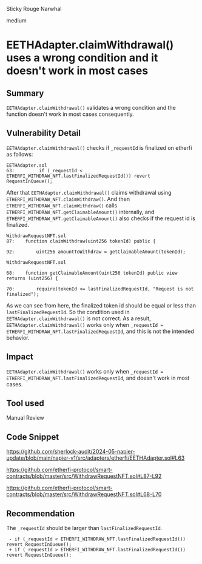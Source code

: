 Sticky Rouge Narwhal

medium

# EETHAdapter.claimWithdrawal() uses a wrong condition and it doesn't work in most cases

## Summary
`EETHAdapter.claimWithdrawal()` validates a wrong condition and the function doesn't work in most cases consequently.

## Vulnerability Detail

`EETHAdapter.claimWithdrawal()` checks if `_requestId` is finalized on etherfi as follows:

```solidity
EETHAdapter.sol
63:         if (_requestId < ETHERFI_WITHDRAW_NFT.lastFinalizedRequestId()) revert RequestInQueue();

```

After that `EETHAdapter.claimWithdrawal()` claims withdrawal using `ETHERFI_WITHDRAW_NFT.claimWithdraw()`. And then `ETHERFI_WITHDRAW_NFT.claimWithdraw()` calls `ETHERFI_WITHDRAW_NFT.getClaimableAmount()` internally, and `ETHERFI_WITHDRAW_NFT.getClaimableAmount()` also checks if the request id is finalized.

```solidity
WithdrawRequestNFT.sol
87:    function claimWithdraw(uint256 tokenId) public {

92:        uint256 amountToWithdraw = getClaimableAmount(tokenId);
```

```solidity
WithdrawRequestNFT.sol

68:    function getClaimableAmount(uint256 tokenId) public view returns (uint256) {

70:        require(tokenId <= lastFinalizedRequestId, "Request is not finalized");
```

As we can see from here, the finalized token id should be equal or less than    `lastFinalizedRequestId`. So the condition used in `EETHAdapter.claimWithdrawal()` is not correct. As a result, `EETHAdapter.claimWithdrawal()` works only when `_requestId = ETHERFI_WITHDRAW_NFT.lastFinalizedRequestId`, and this is not the intended behavior.

## Impact
`EETHAdapter.claimWithdrawal()` works only when `_requestId = ETHERFI_WITHDRAW_NFT.lastFinalizedRequestId`, and doesn't work in most cases.

## Tool used
Manual Review

## Code Snippet
https://github.com/sherlock-audit/2024-05-napier-update/blob/main/napier-v1/src/adapters/etherfi/EETHAdapter.sol#L63

https://github.com/etherfi-protocol/smart-contracts/blob/master/src/WithdrawRequestNFT.sol#L87-L92

https://github.com/etherfi-protocol/smart-contracts/blob/master/src/WithdrawRequestNFT.sol#L68-L70

## Recommendation
The `_requestId` should be larger than `lastFinalizedRequestId`.

```solidity
 - if (_requestId < ETHERFI_WITHDRAW_NFT.lastFinalizedRequestId()) revert RequestInQueue();
 + if (_requestId > ETHERFI_WITHDRAW_NFT.lastFinalizedRequestId()) revert RequestInQueue();
```
